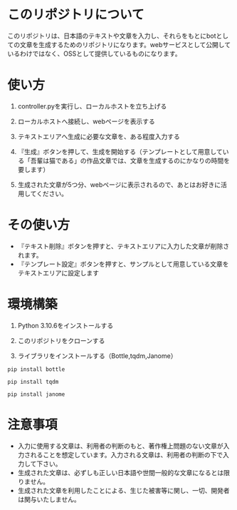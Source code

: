 # このリポジトリについて
このリポジトリは、日本語のテキストや文章を入力し、それらをもとにbotとしての文章を生成するためのリポジトリになります。webサービスとして公開しているわけではなく、OSSとして提供しているものになります。

# 使い方
1. controller.pyを実行し、ローカルホストを立ち上げる

1. ローカルホストへ接続し、webページを表示する

1. テキストエリアへ生成に必要な文章を、ある程度入力する

1. 『生成』ボタンを押して、生成を開始する（テンプレートとして用意している「吾輩は猫である」の作品文章では、文章を生成するのにかなりの時間を要します）

1. 生成された文章が5つ分、webページに表示されるので、あとはお好きに活用してください。

# その使い方
- 『テキスト削除』ボタンを押すと、テキストエリアに入力した文章が削除されます。
- 『テンプレート設定』ボタンを押すと、サンプルとして用意している文章をテキストエリアに設定します

# 環境構築
1. Python 3.10.6をインストールする

1. このリポジトリをクローンする

1. ライブラリをインストールする（Bottle,tqdm,Janome）
```
pip install bottle
```
```
pip install tqdm
```
```
pip install janome
```

# 注意事項
- 入力に使用する文章は、利用者の判断のもと、著作権上問題のない文章が入力されることを想定しています。入力される文章は、利用者の判断の下で入力して下さい。
- 生成された文章は、必ずしも正しい日本語や世間一般的な文章になるとは限りません。
- 生成された文章を利用したことによる、生じた被害等に関し、一切、開発者は関与いたしません。